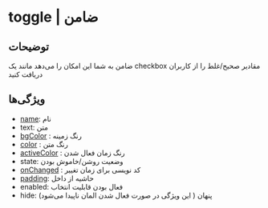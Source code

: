 # toggle | ضامن

## توضیحات

ضامن به شما این امکان را می‌دهد مانند یک checkbox مقادیر صحیح/غلط را از کاربران دریافت کنید

## ویژگی‌ها

- [name](/fa/properties/name.md): نام
- text: متن
- [bgColor](/fa/properties/color.md) : رنگ زمینه
- [color](/fa/properties/color.md) : رنگ متن
- [activeColor](/fa/properties/color.md) : رنگ زمان فعال شدن
- state: وضعیت روشن/خاموش بودن
- [onChanged](/fa/events.md) : کد نویسی برای زمان تغییر
- [padding](/fa/properties/padding.md): حاشیه از داخل
- enabled: فعال بودن قابلیت انتخاب
- hide: پنهان ( این ویژگی در صورت فعال شدن المان ناپیدا می‌شود)